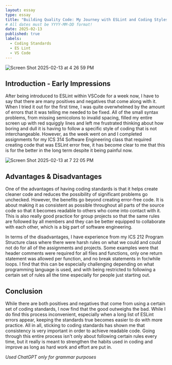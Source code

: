 ```yaml
---
layout: essay
type: essay
title: "Building Quality Code: My Journey with ESLint and Coding Styles"
# All dates must be YYYY-MM-DD format!
date: 2025-02-13
published: true
labels:
  - Coding Standards
  - ES Lint
  - VS Code
---
```

![Screen Shot 2025-02-13 at 4 26 59 PM](https://github.com/user-attachments/assets/a6d85793-4f94-4964-8e3d-deaab8d83d10)


## Introduction - Early Impressions
After being introduced to ESLint within VSCode for a week now, I have to say that there are many positives and negatives that come along with it. When I tried it out for the first time, I was quite overwhelmed by the amount of errors that it was telling me needed to be fixed. All of the small syntax problems, from missing semicolons to invalid spacing, filled my entire screen up with red squiggly lines and left me frustrated thinking about how boring and dull it is having to follow a specific style of coding that is not interchangeable. However, as the week went on and I completed assignments for my ICS 314 Software Engineering class that required creating code that was ESLint error free, it has become clear to me that this is for the better in the long term despite it being painful now.

![Screen Shot 2025-02-13 at 7 22 05 PM](https://github.com/user-attachments/assets/57eb5f4f-8da9-44f3-af32-78d88e0a6de7)

## Advantages & Disadvantages
One of the advantages of having coding standards is that it helps create cleaner code and reduces the possibility of significant problems go unchecked. However, the benefits go beyond creating error-free code. It is about making it as consistent as possible throughout all parts of the source code so that it becomes readable to others who come into contact with it. This is also really good practice for group projects so that the same rules are followed by all members and they can be better equipped to collaborate with each other, which is a big part of software engineering.

In terms of the disadvantages, I have experience from my ICS 212 Program Structure class where there were harsh rules on what we could and could not do for all of the assignments and projects. Some examples were that header comments were required for all files and functions, only one return statement was allowed per function, and no break statements in for/while loops. I find that this can be especially challenging depending on what programming language is used, and with being restricted to following a certain set of rules all the time especially for people just starting out.


## Conclusion

While there are both positives and negatives that come from using a certain set of coding standards, I now find that the good outweighs the bad. While I do find this process inconvenient, especially when a long list of ESLint errors appear, keeping the standards true becomes easier to do with more practice. All in all, sticking to coding standards has shown me that consistency is very important in order to achieve readable code. Going through this entire process isn't only about following certain rules every time, but it really is meant to strengthen the habits used in coding and improve as long as hard work and effort are put in.


*Used ChatGPT only for grammar purposes*
